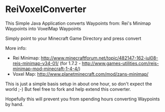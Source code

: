 ReiVoxelConverter
=================

This Simple Java Application converts Waypoints from:
Rei's Minimap Waypoints
   into
VoxelMap Waypoints

Simply point to your Minecraft Game Directory and press convert

More info:
- Rei Minimap: http://www.minecraftforum.net/topic/482147-162-jul08-reis-minimap-v34-01/
               (for 1.7.2 - http://www.games-utilities.com/reis-minimap-mod-minecraft-1-4-4/)
- Voxel Map: http://www.planetminecraft.com/mod/zans-minimap/

This is just a simple basis setup in about one hour, so don't expect the world ;-)
But feel free to fork and help extend this converter.

Hopefully this will prevent you from spending hours converting Waypoints by hand.
